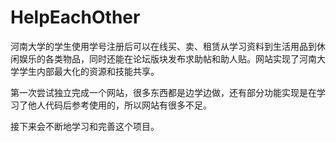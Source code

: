 # HelpEachOther
河南大学的学生使用学号注册后可以在线买、卖、租赁从学习资料到生活用品到休闲娱乐的各类物品，同时还能在论坛版块发布求助帖和助人贴。网站实现了河南大学学生内部最大化的资源和技能共享。

第一次尝试独立完成一个网站，很多东西都是边学边做，还有部分功能实现是在学习了他人代码后参考使用的，所以网站有很多不足。

接下来会不断地学习和完善这个项目。
